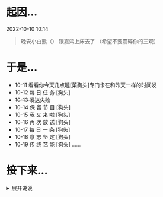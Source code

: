 # 起因…

2022-10-10 10:14
> 晚安小白熊（）
> 跟嘉鸿上床去了
> （希望不要震碎你的三观）

# 于是…

- 10-11 看看你今天几点睡[菜狗头]专门卡在和昨天一样的时间发
- 10-12 每 日 任 务 [狗头]
- ~~10-13 发送失败~~
- 10-14 保 留 节 目 [狗头]
- 10-15 我 又 来 啦 [狗头]
- 10-16 再 次 放 送 [狗头]
- 10-17 每 日 一 条 [狗头]
- 10-18 意 志 坚 定 [狗头]
- 10-19 传 统 艺 能 [狗头]
……


# 接下来…

<details><summary>展开说说</summary>
<p>
**剧透警告！**

“一下子看完很影响体验的！别这样嘛…”——白熊

<details><summary>还要看么？你确定要这么做？</summary>
<p>
想多了我怎么可能让你一次性看完[doge]

但是看来你已经走到这一步了…

那么，我，■■■，借白熊之口告诉你，这里是真的有一部分内容的，想看的话…

提示：PCEtLWluZm8tLT4=

（看你认不认识了hhh，别去找嘉鸿子求助啊（？））

最后：

<p align="center">“前面的区域，以后再来探索吧！”</p>

<!--
https://sharechain.qq.com/0b153b40a34c3582bb5e8adfb535bf3c
-->
</p>
</details>

</p>
</details>
